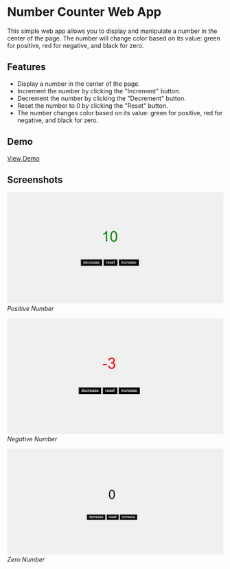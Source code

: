 # Number Counter Web App

This simple web app allows you to display and manipulate a number in the center of the page. The number will change color based on its value: green for positive, red for negative, and black for zero.

## Features

- Display a number in the center of the page.
- Increment the number by clicking the "Increment" button.
- Decrement the number by clicking the "Decrement" button.
- Reset the number to 0 by clicking the "Reset" button.
- The number changes color based on its value: green for positive, red for negative, and black for zero.

## Demo

[View Demo](https://maju2023.github.io/Number-Color-Changer)

## Screenshots

![Positive Number](images/screenshot1.jpg)
*Positive Number*

![Negative Number](images/screenshot2.jpg)
*Negative Number*

![Zero Number](images/screenshot3.jpg)
*Zero Number*

